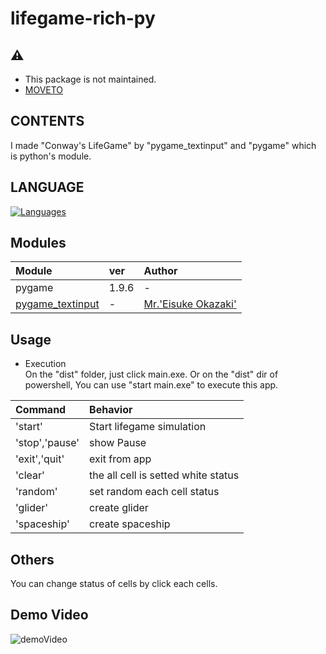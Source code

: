 # lifegame-rich-py

## :warning: 
- This package is not maintained.
- [MOVETO](https://github.com/yoshiyuki-140/lifegames)

## CONTENTS

I made "Conway's LifeGame" by "pygame_textinput" and "pygame" which is python's module.


## LANGUAGE

[![Languages](https://skillicons.dev/icons?i=java,c,py&theme=light)](https://skillicons.dev)



## Modules

| Module | ver | Author | 
| :---------------- | :---- | :------------------------ |   
| pygame            | 1.9.6 | -                         |
| [pygame_textinput][1]  | -     | [Mr.'Eisuke Okazaki'][2]   |

## Usage

- Execution  
On the "dist" folder, just click main.exe.
Or on the "dist" dir of powershell, You can use "start main.exe" to execute this app.

| Command | Behavior |
| :------------ | :------------------------------------------- |
| 'start' | Start lifegame simulation |
| 'stop','pause'  | show Pause |
| 'exit','quit' | exit from app |
| 'clear'           | the all cell is setted white status |
| 'random'| set random each cell status |
| 'glider' | create glider |
| 'spaceship' | create spaceship |

Others
---
You can change status of cells by click each cells.

Demo Video
---
![demoVideo](https://github.com/yoshiyuki-140/game_of_life/blob/main/docs/demo.gif)  

[1]:https://github.com/DYGV/pygame_textinput
[2]:https://github.com/DYGV


